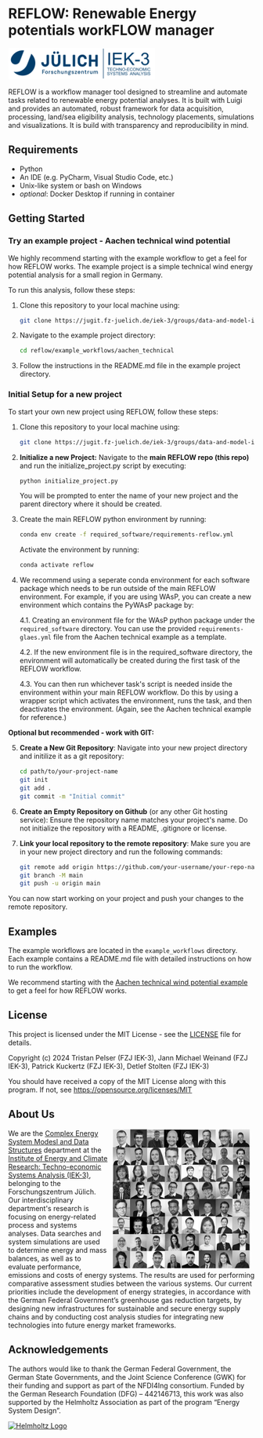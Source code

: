 # REFLOW: Renewable Energy potentials workFLOW manager

<a href="https://www.fz-juelich.de/en/iek/iek-3"><img src="https://github.com/FZJ-IEK3-VSA/README_assets/blob/main/FJZ_IEK-3_logo.svg?raw=True" alt="Forschungszentrum Juelich Logo" width="300px"></a>

REFLOW is a workflow manager tool designed to streamline and automate tasks related to renewable energy potential analyses. It is built with Luigi and provides an automated, robust framework for data acquisition, processing, land/sea eligibility analysis, technology placements, simulations and visualizations. It is build with transparency and reproducibility in mind. 

## Requirements
* Python
* An IDE (e.g. PyCharm, Visual Studio Code, etc.)
* Unix-like system or bash on Windows
* *optional*: Docker Desktop if running in container

## Getting Started

### Try an example project - Aachen technical wind potential

We highly recommend starting with the example workflow to get a feel for how REFLOW works. The example project is a simple technical wind energy potential analysis for a small region in Germany. 

To run this analysis, follow these steps:
1. Clone this repository to your local machine using:
    ```bash
    git clone https://jugit.fz-juelich.de/iek-3/groups/data-and-model-integration/pelser/reflow.git
    ```

2. Navigate to the example project directory:
    ```bash
    cd reflow/example_workflows/aachen_technical
    ```
3. Follow the instructions in the README.md file in the example project directory.


### Initial Setup for a new project

To start your own new project using REFLOW, follow these steps:

1. Clone this repository to your local machine using:
    ```bash
    git clone https://jugit.fz-juelich.de/iek-3/groups/data-and-model-integration/pelser/reflow.git
    ```

2. **Initialize a new Project:** Navigate to the **main REFLOW repo (this repo)** and run the initialize_project.py script by executing:
    ```bash
    python initialize_project.py
    ```
    You will be prompted to enter the name of your new project and the parent directory where it should be created.

3. Create the main REFLOW python environment by running:
    ```bash
    conda env create -f required_software/requirements-reflow.yml
    ```
    Activate the environment by running:
    ```bash
    conda activate reflow
    ```

4. We recommend using a seperate conda environment for each software package which needs to be run outside of the main REFLOW environment. For example, if you are using WAsP, you can create a new environment which contains the PyWAsP package by:

    4.1. Creating an environment file for the WAsP python package under the `required_software` directory. 
    You can use the provided `requirements-glaes.yml` file from the Aachen technical example as a template.

    4.2. If the new environment file is in the required_software directory, the environment will automatically be created during the first task of the REFLOW workflow. 

    4.3. You can then run whichever task's script is needed inside the environment within your main REFLOW workflow. Do this by using a wrapper script which activates the environment, runs the task, and then deactivates the environment. (Again, see the Aachen technical example for reference.)

**Optional but recommended - work with GIT:**

5. **Create a New Git Repository**: Navigate into your new project directory and initilize it as a git repository:
    ```bash
    cd path/to/your-project-name
    git init
    git add .
    git commit -m "Initial commit"
    ```
6. **Create an Empty Repository on Github** (or any other Git hosting service): Ensure the repository name matches your project's name. 
    Do not initialize the repository with a README, .gitignore or license.

7. **Link your local repository to the remote repository**: Make sure you are in your new project directory and run the following commands:
    ```bash
    git remote add origin https://github.com/your-username/your-repo-name.git
    git branch -M main
    git push -u origin main
    ```

You can now start working on your project and push your changes to the remote repository.

## Examples

The example workflows are located in the `example_workflows` directory. Each example contains a README.md file with detailed instructions on how to run the workflow.

We recommend starting with the [Aachen technical wind potential example](example_workflows/aachen_technical/) to get a feel for how REFLOW works.

## License

This project is licensed under the MIT License - see the [LICENSE](LICENSE.txt) file for details.

Copyright (c) 2024 Tristan Pelser (FZJ IEK-3), Jann Michael Weinand (FZJ IEK-3), Patrick Kuckertz (FZJ IEK-3), Detlef Stolten (FZJ IEK-3)

You should have received a copy of the MIT License along with this program.
If not, see https://opensource.org/licenses/MIT

## About Us

<a href="https://www.fz-juelich.de/en/iek/iek-3"><img src="https://github.com/FZJ-IEK3-VSA/README_assets/blob/main/iek3-square.png?raw=True" alt="Institute image IEK-3" width="280" align="right" style="margin:0px 10px"/></a>

We are the [Complex Energy System Modesl and Data Structures](https://www.fz-juelich.de/en/iek/iek-3/research/integrated-models-and-strategies/complex-energy-system-models-and-data-structures) department at the [Institute of Energy and Climate Research: Techno-economic Systems Analysis (IEK-3)](https://www.fz-juelich.de/en/iek/iek-3), belonging to the Forschungszentrum Jülich. Our interdisciplinary department's research is focusing on energy-related process and systems analyses. Data searches and system simulations are used to determine energy and mass balances, as well as to evaluate performance, emissions and costs of energy systems. The results are used for performing comparative assessment studies between the various systems. Our current priorities include the development of energy strategies, in accordance with the German Federal Government’s greenhouse gas reduction targets, by designing new infrastructures for sustainable and secure energy supply chains and by conducting cost analysis studies for integrating new technologies into future energy market frameworks.

## Acknowledgements

The authors would like to thank the German Federal Government, the German State Governments, and the Joint Science Conference (GWK) for their funding and support as part of the NFDI4Ing consortium. Funded by the German Research Foundation (DFG) – 442146713, this work was also supported by the Helmholtz Association as part of the program “Energy System Design”.

<p float="left">
<a href="https://www.helmholtz.de/en/"><img src="https://www.helmholtz.de/fileadmin/user_upload/05_aktuelles/Marke_Design/logos/HG_LOGO_S_ENG_RGB.jpg" alt="Helmholtz Logo" width="200px"></a>
</p>
